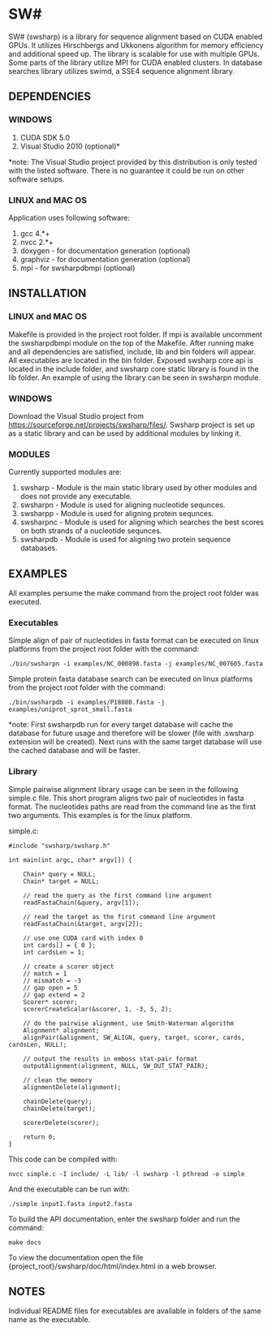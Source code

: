 # SW# 

SW# (swsharp) is a library for sequence alignment based on CUDA enabled GPUs. It utilizes Hirschbergs and Ukkonens algorithm for memory efficiency and additional speed up. The library is scalable for use with multiple GPUs. Some parts of the library utilize MPI for CUDA enabled clusters. In database searches library utilizes swimd, a SSE4 sequence alignment library.

## DEPENDENCIES

### WINDOWS

1. CUDA SDK 5.0
2. Visual Studio 2010 (optional)*

\*note: The Visual Studio project provided by this distribution is only tested with the listed software. There is no guarantee it could be run on other software setups.

### LINUX and MAC OS

Application uses following software:

1. gcc 4.*+
2. nvcc 2.*+
3. doxygen - for documentation generation (optional)
4. graphviz - for documentation generation (optional)
5. mpi - for swsharpdbmpi (optional)

## INSTALLATION

### LINUX and MAC OS
Makefile is provided in the project root folder. If mpi is available uncomment the swsharpdbmpi module on the top of the Makefile. After running make and all dependencies are satisfied, include, lib and bin folders will appear. All executables are located in the bin folder. Exposed swsharp core api is located in the include folder, and swsharp core static library is found in the lib folder. An example of using the library can be seen in swsharpn module.

### WINDOWS
Download the Visual Studio project from https://sourceforge.net/projects/swsharp/files/. Swsharp project is set up as a static library and can be used by additional modules by linking it.

### MODULES

Currently supported modules are:

1. swsharp - Module is the main static library used by other modules and does not provide any executable.
2. swsharpn - Module is used for aligning nucleotide sequnces.
3. swsharpp - Module is used for aligning protein sequnces.
4. swsharpnc - Module is used for aligning which searches the best scores on both strands of a nucleotide sequnces.
5. swsharpdb - Module is used for aligning two protein sequence databases.

## EXAMPLES

All examples persume the make command from the project root folder was executed.

### Executables

Simple align of pair of nucleotides in fasta format can be executed on linux platforms from the project root folder with the command:

    ./bin/swsharpn -i examples/NC_000898.fasta -j examples/NC_007605.fasta

Simple protein fasta database search can be executed on linux platforms from the project root folder with the command:

    ./bin/swsharpdb -i examples/P18080.fasta -j examples/uniprot_sprot_small.fasta

\*note: First swsharpdb run for every target database will cache the database for future usage and therefore will be slower (file with .swsharp extension will be created). Next runs with the same target database will use the cached database and will be faster.

### Library

Simple pairwise alignment library usage can be seen in the following simple.c file. This short program aligns two pair of nucleotides in fasta format. The nucleotides paths are read from the command line as the first two arguments. This examples is for the linux platform.

simple.c:
    
    #include "swsharp/swsharp.h"

    int main(int argc, char* argv[]) {
    
        Chain* query = NULL;
        Chain* target = NULL; 
        
        // read the query as the first command line argument
        readFastaChain(&query, argv[1]);
        
        // read the target as the first command line argument
        readFastaChain(&target, argv[2]);
        
        // use one CUDA card with index 0
        int cards[] = { 0 };
        int cardsLen = 1;
        
        // create a scorer object
        // match = 1
        // mismatch = -3
        // gap open = 5
        // gap extend = 2
        Scorer* scorer;
        scorerCreateScalar(&scorer, 1, -3, 5, 2);
    
        // do the pairwise alignment, use Smith-Waterman algorithm
        Alignment* alignment;
        alignPair(&alignment, SW_ALIGN, query, target, scorer, cards, cardsLen, NULL);
         
        // output the results in emboss stat-pair format
        outputAlignment(alignment, NULL, SW_OUT_STAT_PAIR);
        
        // clean the memory
        alignmentDelete(alignment);
    
        chainDelete(query);
        chainDelete(target);
        
        scorerDelete(scorer);
        
        return 0;
    }

This code can be compiled with:

    nvcc simple.c -I include/ -L lib/ -l swsharp -l pthread -o simple

And the executable can be run with:
    
    ./simple input1.fasta input2.fasta

To build the API documentation, enter the swsharp folder and run the command:

    make docs
    
To view the documentation open the file {project_root}/swsharp/doc/html/index.html in a web browser.

## NOTES

Individual README files for executables are available in folders of the same name as the executable. 
